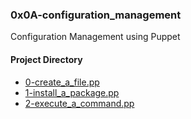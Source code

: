 ### 0x0A-configuration_management  
Configuration Management using Puppet

#### Project Directory
* [0-create_a_file.pp](./0-create_a_file.pp)
* [1-install_a_package.pp](./1-install_a_package.pp)
* [2-execute_a_command.pp](./2-execute_a_command.pp)
